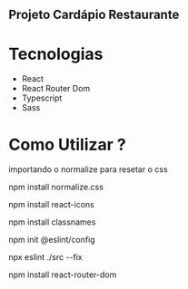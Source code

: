 ## Projeto Cardápio Restaurante

# Tecnologias

- React
- React Router Dom
- Typescript
- Sass

# Como Utilizar ?


importando o normalize para resetar o css

npm install normalize.css

 npm install react-icons

 npm install classnames

 npm init @eslint/config

 npx eslint ./src --fix

 npm install react-router-dom